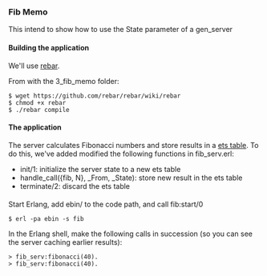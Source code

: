 ### Fib Memo

This intend to show how to use the State parameter of a gen_server

#### Building the application

We'll use [rebar](https://github.com/basho/rebar).

From with the 3_fib_memo folder:

    $ wget https://github.com/rebar/rebar/wiki/rebar
    $ chmod +x rebar 
    $ ./rebar compile

#### The application

The server calculates Fibonacci numbers and store results in a [ets table](http://www.erlang.org/doc/man/ets.html).
To do this, we've added modified the following functions in fib_serv.erl:

* init/1: initialize the server state to a new ets table
* handle_call({fib, N}, _From, _State): store new result in the ets table
* terminate/2: discard the ets table

#### 

Start Erlang, add ebin/ to the code path, and call fib:start/0

    $ erl -pa ebin -s fib
    
In the Erlang shell, make the following calls in succession 
(so you can see the server caching earlier results):

    > fib_serv:fibonacci(40).
    > fib_serv:fibonacci(40).

